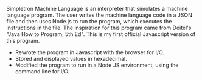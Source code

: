 Simpletron Machine Language is an interpreter that simulates a machine language program. The user writes the machine language code in a JSON file and then uses Node.js to run the program, which executes the instructions in the file.
The inspiration for this program came from Deitel's "Java How to Program, 5th Ed".
This is my first official Javascript version of this program.

* Rewrote the program in Javascript with the browser for I/O.
* Stored and displayed values in hexadecimal.
* Modified the program to run in a Node JS environment, using the command line for I/O.
